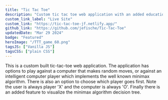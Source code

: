 ```yaml
---
title: "Tic Tac Toe"
description: "Custom tic tac toe web application with an added educational feature for the minimax algorithm."
custom_link_label: "Live Site"
custom_link: "https://tic-tac-toe-jf.netlify.app/"
github_link: "https://github.com/jefische/Tic-Tac-Toe"
updatedDate: "Mar 29 2024"
badge: "Featured"
heroImage: "/TTT_game_60.png"
tagsJS: ["Vanilla JS"]
tagsCSS: ["plain CSS"]
---
```


This is a custom built tic-tac-toe web application. The application has options to play against a computer that makes random moves, or against an intelligent computer player which implements the well known minimax algorithm. There is also an option to choose which player goes first. Note the user is always player 'X' and the computer is always 'O'. Finally there is an added feature to visualize the minimax algorithm decision tree.